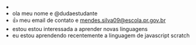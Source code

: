 - 
- ola meu nome e @dudaestudante
- 👍 meu email de contato e mendes.silva09@escola.pr.gov.br
- estou estou interessada a aprender novas linguagens
- eu estou aprendendo recentemente a linguagem de javascript scratch

